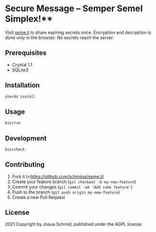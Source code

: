 # Secure Message – Semper Semel Simplex!**

Visit [seme.li](https://seme.li) to share expiring secrets once.
Encryption and decryption is done only in the browser.
No secrets reach the server.

## Prerequisites

* Crystal 1.1
* SQLite3

## Installation

```sh
shards install
```

## Usage

```sh
bin/run
```

## Development

```sh
bin/check
```

## Contributing

1. Fork it (<https://github.com/schmijos/seme.li)
2. Create your feature branch (`git checkout -b my-new-feature`)
3. Commit your changes (`git commit -am 'Add some feature'`)
4. Push to the branch (`git push origin my-new-feature`)
5. Create a new Pull Request

## License

2021 Copyright by Josua Schmid, published under the AGPL license
